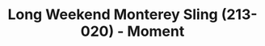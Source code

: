 ---
title: "Long Weekend Monterey Sling (213-020) - Moment"
url: https://www.shopmoment.com/bags/slings/everyday-slings
image: 1669590195000.png
tags: ["buy"]
description: "sling bag"
---